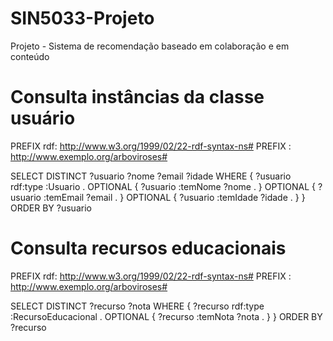 # SIN5033-Projeto
Projeto - Sistema de recomendação baseado em colaboração e em conteúdo


# Consulta instâncias da classe usuário

PREFIX rdf: <http://www.w3.org/1999/02/22-rdf-syntax-ns#>
PREFIX : <http://www.exemplo.org/arboviroses#>

SELECT DISTINCT ?usuario ?nome ?email ?idade WHERE {
  ?usuario rdf:type :Usuario .
  OPTIONAL { ?usuario :temNome ?nome . }
  OPTIONAL { ?usuario :temEmail ?email . }
  OPTIONAL { ?usuario :temIdade ?idade . }
}
ORDER BY ?usuario


# Consulta recursos educacionais

PREFIX rdf: <http://www.w3.org/1999/02/22-rdf-syntax-ns#>
PREFIX : <http://www.exemplo.org/arboviroses#>

SELECT DISTINCT ?recurso ?nota WHERE {
  ?recurso rdf:type :RecursoEducacional .
  OPTIONAL { ?recurso :temNota ?nota . }
}
ORDER BY ?recurso

